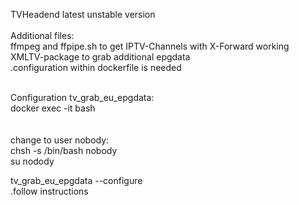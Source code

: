 TVHeadend latest unstable version<br>
<br>
Additional files:<br>
ffmpeg and ffpipe.sh to get IPTV-Channels with X-Forward working<br>
XMLTV-package to grab additional epgdata<br>
.configuration within dockerfile is needed<br>

<br>
Configuration tv_grab_eu_epgdata:<br>
docker exec -it <container_name> bash<br>
<br><br>
change to user nobody:<br>
chsh -s /bin/bash nobody<br>
su nodody <br>

tv_grab_eu_epgdata --configure<br>
.follow instructions<br>
